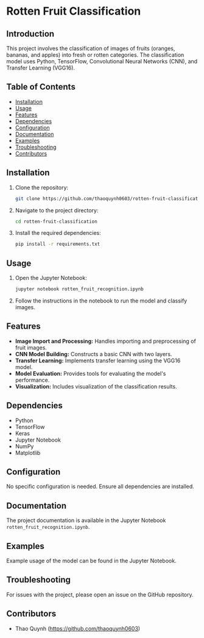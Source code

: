 

# Rotten Fruit Classification

## Introduction
This project involves the classification of images of fruits (oranges, bananas, and apples) into fresh or rotten categories. The classification model uses Python, TensorFlow, Convolutional Neural Networks (CNN), and Transfer Learning (VGG16).

## Table of Contents
- [Installation](#installation)
- [Usage](#usage)
- [Features](#features)
- [Dependencies](#dependencies)
- [Configuration](#configuration)
- [Documentation](#documentation)
- [Examples](#examples)
- [Troubleshooting](#troubleshooting)
- [Contributors](#contributors)


## Installation
1. Clone the repository:
   ```sh
   git clone https://github.com/thaoquynh0603/rotten-fruit-classification.git
   ```
2. Navigate to the project directory:
   ```sh
   cd rotten-fruit-classification
   ```
3. Install the required dependencies:
   ```sh
   pip install -r requirements.txt
   ```

## Usage
1. Open the Jupyter Notebook:
   ```sh
   jupyter notebook rotten_fruit_recognition.ipynb
   ```
2. Follow the instructions in the notebook to run the model and classify images.

## Features
- **Image Import and Processing:** Handles importing and preprocessing of fruit images.
- **CNN Model Building:** Constructs a basic CNN with two layers.
- **Transfer Learning:** Implements transfer learning using the VGG16 model.
- **Model Evaluation:** Provides tools for evaluating the model's performance.
- **Visualization:** Includes visualization of the classification results.

## Dependencies
- Python
- TensorFlow
- Keras
- Jupyter Notebook
- NumPy
- Matplotlib

## Configuration
No specific configuration is needed. Ensure all dependencies are installed.

## Documentation
The project documentation is available in the Jupyter Notebook `rotten_fruit_recognition.ipynb`.

## Examples
Example usage of the model can be found in the Jupyter Notebook.

## Troubleshooting
For issues with the project, please open an issue on the GitHub repository.

## Contributors
- Thao Quynh (https://github.com/thaoquynh0603)
